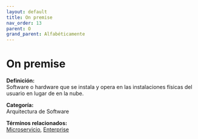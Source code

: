```yaml
---
layout: default
title: On premise
nav_order: 13
parent: O
grand_parent: Alfabéticamente
---
```


# On premise

**Definición:**  
Software o hardware que se instala y opera en las instalaciones físicas del usuario en lugar de en la nube.

**Categoría:**  
Arquitectura de Software 
  


**Términos relacionados:**  
[Microservicio](https://maleniski.github.io/diccionario-angl-tec-mx/docs/alfabeticamente/M/microservicio.html), [Enterprise](https://maleniski.github.io/diccionario-angl-tec-mx/docs/alfabeticamente/E/enterprise.html)
